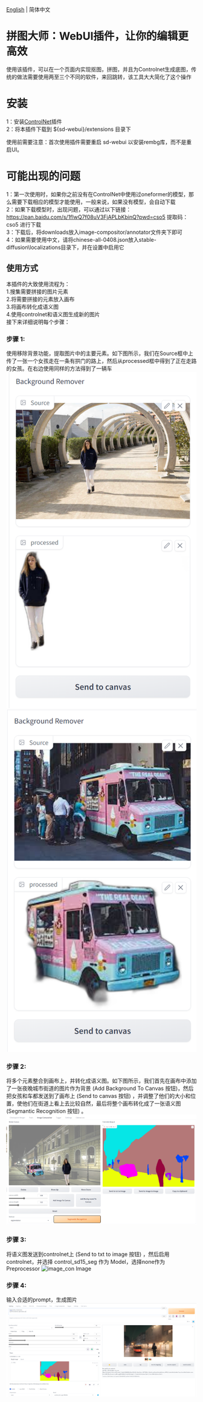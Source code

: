 [English](./readme_en.md) | 简体中文

# 拼图大师：WebUI插件，让你的编辑更高效

使用该插件，可以在一个页面内实现抠图，拼图，并且为Controlnet生成底图，传统的做法需要使用两至三个不同的软件，来回跳转，该工具大大简化了这个操作

# 安装
1：安装[ControlNet](https://github.com/Mikubill/sd-webui-controlnet)插件<br />
2：将本插件下载到 ${sd-webui}/extensions 目录下

使用前需要注意：首次使用插件需要重启 sd-webui 以安装rembg库，而不是重启UI。

# 可能出现的问题
1：第一次使用时，如果你之前没有在ControlNet中使用过oneformer的模型，那么需要下载相应的模型才能使用，一般来说，如果没有模型，会自动下载<br />
2：如果下载模型时，出现问题，可以通过以下链接：https://pan.baidu.com/s/1fIwQ7f08uV3FjAPLbKbinQ?pwd=cso5 提取码：cso5 进行下载<br />
3：下载后，将downloads放入image-compositor/annotator文件夹下即可<br />
4：如果需要使用中文，请将chinese-all-0408.json放入stable-diffusion\localizations目录下，并在设置中启用它<br />

## 使用方式
本插件的大致使用流程为：<br />
1.搜集需要拼接的图片元素<br />
2.将需要拼接的元素放入画布<br /> 
3.将画布转化成语义图<br />
4.使用controlnet和语义图生成新的图片<br />
接下来详细说明每个步骤：<br />

### 步骤 1:

使用移除背景功能，提取图片中的主要元素。如下图所示，我们在Source框中上传了一张一个女孩走在一条有拱门的路上，然后从processed框中得到了正在走路的女孩。在右边使用同样的方法得到了一辆车
![girl Image](./image/girl.png) ![car Image](./image/car.png) 

### 步骤 2:

将多个元素整合到画布上，并转化成语义图。如下图所示，我们首先在画布中添加了一张夜晚城市街道的图片作为背景 (Add Background To Canvas 按钮)，然后把女孩和车都发送到了画布上 (Send to canvas 按钮) ，并调整了他们的大小和位置，使他们在街道上看上去比较自然，最后将整个画布转化成了一张语义图 (Segmantic Recognition 按钮) 。
![image_seg Image](./image/image_seg.png) 

### 步骤 3:

将语义图发送到controlnet上 (Send to txt to image 按钮) ，然后启用controlnet，并选择 control_sd15_seg 作为 Model，选择none作为Preprocessor
![image_con Image](./image_con.png) 

### 步骤 4:

输入合适的prompt，生成图片
![image_done Image](./image/image_done.png) 
